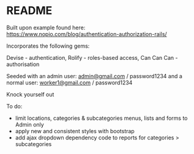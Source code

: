 # README

Built upon example found here: https://www.nopio.com/blog/authentication-authorization-rails/

Incorporates the following gems:

Devise - authentication, Rolify - roles-based access, Can Can Can - authorisation

Seeded with an admin user: admin@gmail.com / password1234 and a normal user: worker1@gmail.com / password1234

Knock yourself out


To do:

* limit locations, categories & subcategories menus, lists and forms to Admin only
* apply new and consistent styles with bootstrap
* add ajax dropdown dependency code to reports for categories > subcategories